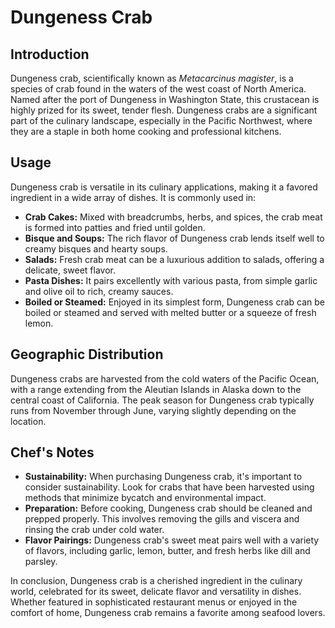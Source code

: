 # Dungeness Crab

## Introduction

Dungeness crab, scientifically known as *Metacarcinus magister*, is a species of crab found in the waters of the west coast of North America. Named after the port of Dungeness in Washington State, this crustacean is highly prized for its sweet, tender flesh. Dungeness crabs are a significant part of the culinary landscape, especially in the Pacific Northwest, where they are a staple in both home cooking and professional kitchens.

## Usage

Dungeness crab is versatile in its culinary applications, making it a favored ingredient in a wide array of dishes. It is commonly used in:

- **Crab Cakes:** Mixed with breadcrumbs, herbs, and spices, the crab meat is formed into patties and fried until golden.
- **Bisque and Soups:** The rich flavor of Dungeness crab lends itself well to creamy bisques and hearty soups.
- **Salads:** Fresh crab meat can be a luxurious addition to salads, offering a delicate, sweet flavor.
- **Pasta Dishes:** It pairs excellently with various pasta, from simple garlic and olive oil to rich, creamy sauces.
- **Boiled or Steamed:** Enjoyed in its simplest form, Dungeness crab can be boiled or steamed and served with melted butter or a squeeze of fresh lemon.

## Geographic Distribution

Dungeness crabs are harvested from the cold waters of the Pacific Ocean, with a range extending from the Aleutian Islands in Alaska down to the central coast of California. The peak season for Dungeness crab typically runs from November through June, varying slightly depending on the location.

## Chef's Notes

- **Sustainability:** When purchasing Dungeness crab, it's important to consider sustainability. Look for crabs that have been harvested using methods that minimize bycatch and environmental impact.
- **Preparation:** Before cooking, Dungeness crab should be cleaned and prepped properly. This involves removing the gills and viscera and rinsing the crab under cold water.
- **Flavor Pairings:** Dungeness crab's sweet meat pairs well with a variety of flavors, including garlic, lemon, butter, and fresh herbs like dill and parsley.

In conclusion, Dungeness crab is a cherished ingredient in the culinary world, celebrated for its sweet, delicate flavor and versatility in dishes. Whether featured in sophisticated restaurant menus or enjoyed in the comfort of home, Dungeness crab remains a favorite among seafood lovers.